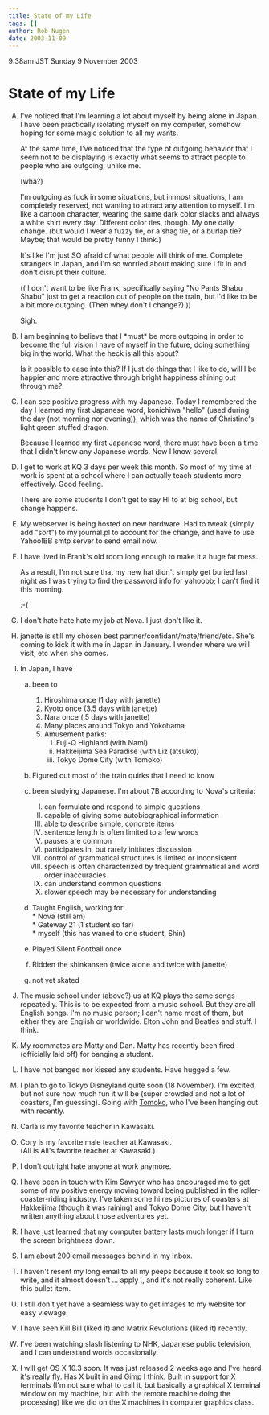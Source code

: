 ```yaml
---
title: State of my Life
tags: []
author: Rob Nugen
date: 2003-11-09
---
```


<p class=date>9:38am JST Sunday 9 November 2003</p>

<p><h1>State of my Life</h1></p>

<ol type="A">
<li><p>I've noticed that I'm learning a lot about myself by being
alone in Japan.  I have been practically isolating myself on my
computer, somehow hoping for some magic solution to all my wants.</p>

<p>At the same time, I've noticed that the type of outgoing behavior
that I seem not to be displaying is exactly what seems to attract
people to people who are outgoing, unlike me.</p>

<p>(wha?)</p>

<p>I'm outgoing as fuck in some situations, but in most situations, I
am completely reserved, not wanting to attract any attention to
myself.  I'm like a cartoon character, wearing the same dark color
slacks and always a white shirt every day.  Different color ties,
though.  My one daily change.  (but would I wear a fuzzy tie, or a
shag tie, or a burlap tie?  Maybe; that would be pretty funny I
think.)</p>

<p>It's like I'm just SO afraid of what people will think of me.
Complete strangers in Japan, and I'm so worried about making sure I
fit in and don't disrupt their culture.</p>

<p>(( I don't want to be like Frank, specifically saying "No Pants
Shabu Shabu" just to get a reaction out of people on the train, but
I'd like to be a bit more outgoing.  (Then whey don't I change?)
))</p>

<p>Sigh.</p></li>

<li><p>I am beginning to believe that I *must* be more outgoing in
order to become the full vision I have of myself in the future, doing
something big in the world.  What the heck is all this about?</p>

<p>Is it possible to ease into this?   If I just do things that I like
to do, will I be happier and more attractive through bright happiness
shining out through me?</p></li>

<li><p>I can see positive progress with my Japanese.  Today I
remembered the day I learned my first Japanese word, konichiwa "hello"
(used during the day (not morning nor evening)), which was the name of
Christine's light green stuffed dragon.</p>

<p>Because I learned my first Japanese word, there must have been a
time that I didn't know any Japanese words.  Now I know
several.</p></li>

<li><p>I get to work at KQ 3 days per week this month.  So most of my
time at work is spent at a school where I can actually teach students
more effectively.  Good feeling.</p>

<p>There are some students I don't get to say HI to at big school, but
change happens.</p></li>

<li><p>My webserver is being hosted on new hardware.  Had to tweak
(simply add "sort") to my journal.pl to account for the change, and
have to use Yahoo!BB smtp server to send email now.</p></li>

<li><p>I have lived in Frank's old room long enough to make it a huge
fat mess.</p>

<p>As a result, I'm not sure that my new hat didn't simply get buried
last night as I was trying to find the password info for yahoobb; I
can't find it this morning.</p>

<p>:-(</p></li>

<li><p>I don't hate hate hate my job at Nova.  I just don't like
it.</p></li>

<li><p>janette is still my chosen best
partner/confidant/mate/friend/etc. She's coming to kick it with me in
Japan in January.  I wonder where we will visit, etc when she
comes.</p></li>

<li><p>In Japan, I have 
   <ol type="a">
   <li><p>been to 
      <ol type=1>
      <li>Hiroshima once (1 day with janette)</li>
      <li>Kyoto once (3.5 days with janette)</li>
      <li>Nara once (.5 days with janette)</li>
      <li>Many places around Tokyo and Yokohama</li>
      <li>Amusement parks:
         <ol type="i">
            <li>Fuji-Q Highland (with Nami)</li>
            <li>Hakkeijima Sea Paradise (with Liz (atsuko))</li>
   	    <li>Tokyo Dome City (with Tomoko)</li>
         </ol>
      </ol>
   </p></li>

  <li><p>Figured out most of the train quirks that I need to
  know</p></li>

  <li><p>been studying Japanese.  I'm about 7B according to Nova's
  criteria:</p>
     <p><ol type=I>
     <li>can formulate and respond to simple questions</li>
     <li>capable of giving some autobiographical information</li>
     <li>able to describe simple, concrete items</li>
     <li>sentence length is often limited to a few words</li>
     <li>pauses are common</li>
     <li>participates in, but rarely initiates discussion</li>
     <li>control of grammatical structures is limited or inconsistent</li>
     <li>speech is often characterized by frequent grammatical and
     word order inaccuracies</li>
     <li>can understand common questions</li>
     <li>slower speech may be necessary for understanding</li>
     </ol></p>
  </li>

  <li><p>Taught English, working for:
      <br>* Nova (still am)
      <br>* Gateway 21 (1 student so far)
      <br>* myself (this has waned to one student, Shin)</p>
   </li>

   <li><p>Played Silent Football once</p></li>

   <li><p>Ridden the shinkansen (twice alone and twice with janette)</p></li>

   <li><p>not yet skated</p></li>
   </ol>

<li><p>The music school under (above?) us at KQ plays the same songs
repeatedly.  This is to be expected from a music school.  But they are
all English songs.  I'm no music person; I can't name most of them,
but either they are English or worldwide.  Elton John and Beatles and
stuff.  I think.</p></li>

<li><p>My roommates are Matty and Dan.  Matty has recently been fired
(officially laid off) for banging a student.</p></li>

<li><p>I have not banged nor kissed any students.  Have hugged a few.</p></li>

<li><p>I plan to go to Tokyo Disneyland quite soon (18 November).  I'm
excited, but not sure how much fun it will be (super crowded and not a
lot of coasters, I'm guessing).  Going with <a
href="https://fortune-rings.org/kumalife/">Tomoko</a>, who I've been
hanging out with recently.</p></li>

<li><p>Carla is my favorite teacher in Kawasaki.</p></li>

<li><p>Cory is my favorite male teacher at Kawasaki.
<br>(Ali is Ali's favorite teacher at Kawasaki.)</p></li>

<li><p>I don't outright hate anyone at work anymore.</p></li>

<li><p>I have been in touch with Kim Sawyer who has encouraged me to
get some of my positive energy moving toward being published in the
roller-coaster-riding industry.  I've taken some hi res pictures of
coasters at Hakkeijima (though it was raining) and Tokyo Dome City,
but I haven't written anything about those adventures yet.</p></li>

<li><p>I have just learned that my computer battery lasts much longer
if I turn the screen brightness down.</p></li>

<li><p>I am about 200 email messages behind in my Inbox.</p></li>

<li><p>I haven't resent my long email to all my peeps because it took
so long to write, and it almost doesn't ... apply ,, and it's not
really coherent.  Like this bullet item.</p></li>

<li><p>I still don't yet have a seamless way to get images to my
website for easy viewage.</p></li>

<li><p>I have seen Kill Bill (liked it) and Matrix Revolutions (liked
it) recently.</p></li>

<li><p>I've been watching slash listening to NHK, Japanese public
television, and I can understand words occasionally.</p></li>

<li><p>I will get OS X 10.3 soon.  It was just released 2 weeks ago
and I've heard it's really fly.  Has X built in and Gimp I
think. Built in support for X terminals (I'm not sure what to call it,
but basically a graphical X terminal window on my machine, but with
the remote machine doing the processing) like we did on the X machines
in computer graphics class.</p></li>


</ol>

